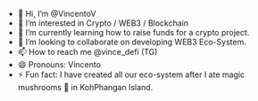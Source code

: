 - 👋 Hi, I’m @VincentoV
- 👀 I’m interested in Crypto / WEB3 / Blockchain
- 🌱 I’m currently learning how to raise funds for a crypto project.
- 💞️ I’m looking to collaborate on developing WEB3 Eco-System.
- 📫 How to reach me @vince_defi (TG)
- 😄 Pronouns: Vincento 
- ⚡ Fun fact: I have created all our eco-system after I ate magic mushrooms 🍄 in KohPhangan Island.

<!---
VincentoV/VincentoV is a ✨ special ✨ repository because its `README.md` (this file) appears on your GitHub profile.
You can click the Preview link to take a look at your changes.
--->
